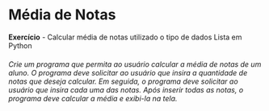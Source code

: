 # Média de Notas
 **Exercício** - Calcular média de notas utilizado o tipo de dados Lista em Python

###### Crie um programa que permita ao usuário calcular a média de notas de um aluno. O programa deve solicitar ao usuário que insira a quantidade de notas que deseja calcular. Em seguida, o programa deve solicitar ao usuário que insira cada uma das notas. Após inserir todas as notas, o programa deve calcular a média e exibi-la na tela.